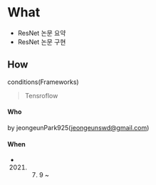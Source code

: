 # What

- ResNet 논문 요약
- ResNet 논문 구현



## How

conditions(Frameworks)

> Tensroflow
>
> 



#### Who

by jeongeunPark925(jeongeunswd@gmail.com)  

#### When

- 2021. 7. 9 ~ 
